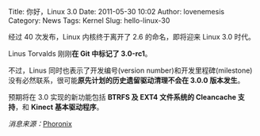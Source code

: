 Title: 你好，Linux 3.0
Date: 2011-05-30 10:02
Author: lovenemesis
Category: News
Tags: Kernel
Slug: hello-linux-30

经过 40 次发布，Linux 内核终于离开了 2.6 的命名，即将迎来 Linux 3.0
时代。

Linus Torvalds 刚刚**在 Git 中标记了 3.0-rc1**。

不过，Linus 同时也表示了开发编号(version number)和开发里程碑(milestone)
没有必然联系，很可能**原先计划的历史遗留驱动清理不会在 3.0.0
版本发生**。

预期将在 3.0 实现的新功能包括 **BTRFS 及 EXT4 文件系统的 Cleancache
支持**，和 **Kinect 基本驱动程序**。

*消息来源：*[Phoronix](http://www.phoronix.com/scan.php?page=news_item&px=OTUwMg)
